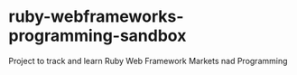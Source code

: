 # ruby-webframeworks-programming-sandbox
Project to track and learn Ruby Web Framework Markets nad Programming
